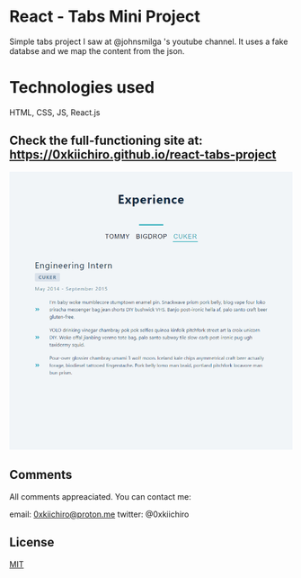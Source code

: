 # React - Tabs Mini Project

Simple tabs project I saw at @johnsmilga 's youtube channel. It uses a fake databse and we map the content from the json.

# Technologies used

HTML, CSS, JS, React.js


## Check the full-functioning site at: https://0xkiichiro.github.io/react-tabs-project

![](https://github.com/0xkiichiro/react-tabs-project/blob/master/Animation.gif)

## Comments

All comments appreaciated. You can contact me:

email: 0xkiichiro@proton.me
twitter: @0xkiichiro

## License

[MIT](https://choosealicense.com/licenses/mit/)
